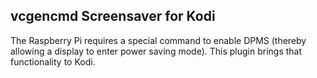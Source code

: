 ## vcgencmd Screensaver for Kodi

The Raspberry Pi requires a special command to enable DPMS (thereby allowing a display to enter power saving mode). This plugin brings that functionality to Kodi.
